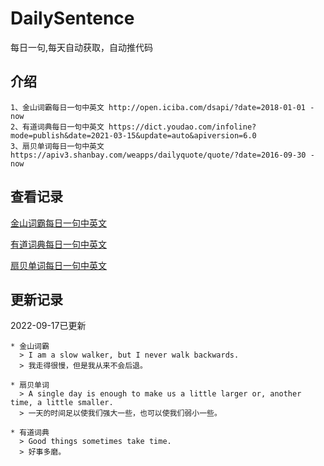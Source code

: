 # DailySentence

每日一句,每天自动获取，自动推代码

## 介绍

```
1、金山词霸每日一句中英文 http://open.iciba.com/dsapi/?date=2018-01-01 - now
2、有道词典每日一句中英文 https://dict.youdao.com/infoline?mode=publish&date=2021-03-15&update=auto&apiversion=6.0
3、扇贝单词每日一句中英文 https://apiv3.shanbay.com/weapps/dailyquote/quote/?date=2016-09-30 - now
```

## 查看记录

[金山词霸每日一句中英文](./data/iciba/)

[有道词典每日一句中英文](./data/youdao/)

[扇贝单词每日一句中英文](./data/shanbay/)

## 更新记录
2022-09-17已更新 
```
* 金山词霸
  > I am a slow walker, but I never walk backwards.
  > 我走得很慢，但是我从来不会后退。

* 扇贝单词
  > A single day is enough to make us a little larger or, another time, a little smaller.
  > 一天的时间足以使我们强大一些，也可以使我们弱小一些。

* 有道词典
  > Good things sometimes take time.
  > 好事多磨。

```
